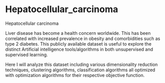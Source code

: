 # Hepatocellular_carcinoma
Hepatocellular carcinoma

Liver disease has become a health concern worldwide. This has been correlated with increased prevalence in obesity and comorbidities such as type 2 diabetes. This publicly available dataset is useful to explore the distinct Artificial intelligence tools/algorithms in both unsupervised and supervised learning. 

Here I will analyze this dataset including various dimensionality reduction techniques, clustering algorithms, classification algorithms all optimized with optimization algorithms for their respective objective function.
